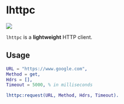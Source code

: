 # lhttpc

[![](https://travis-ci.com/MiniclipPortugal/lhttpc.png?branch=master)](https://travis-ci.com/MiniclipPortugal/lhttpc)

`lhttpc` is a **lightweight** HTTP client.

## Usage

```erlang
URL = "https://www.google.com",
Method = get,
Hdrs = [],
Timeout = 5000, % in milliseconds

lhttpc:request(URL, Method, Hdrs, Timeout).
```
